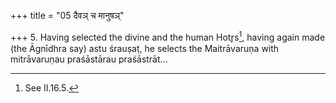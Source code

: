 +++
title = "05 दैवञ् च मानुषञ्"

+++
5. Having selected the divine and the human Hotr̥s[^1], having again made (the Āgnīdhra say) astu śrauṣaṭ, he selects the Maitrāvaruṇa with mitrāvaruṇau praśāstārau praśāstrāt...  

[^1]: See II.16.5.

